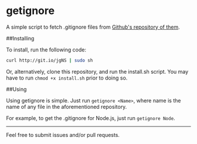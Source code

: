 getignore
=========

A simple script to fetch .gitignore files from [Github's repository of them](https://github.com/github/gitignore).

##Installing

To install, run the following code:

```sh
curl http://git.io/jgNS | sudo sh
```

Or, alternatively, clone this repository, and run the install.sh script. You may have to run `chmod +x install.sh` prior to doing so.


##Using

Using getignore is simple. Just run `getignore <Name>`, where name is the name of any file in the aforementioned repository.

For example, to get the .gitignore for Node.js, just run `getignore Node`.

------

Feel free to submit issues and/or pull requests. 
